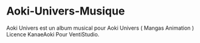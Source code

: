# Aoki-Univers-Musique
Aoki Univers est un album musical pour Aoki Univers ( Mangas Animation ) Licence KanaeAoki Pour VentiStudio.
